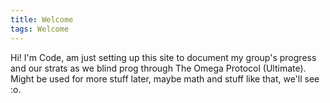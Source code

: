 ```yaml
---
title: Welcome
tags: Welcome
---
```


Hi! I'm Code, am just setting up this site to document my group's progress and our strats as we blind prog through The Omega Protocol (Ultimate). Might be used for more stuff later, maybe math and stuff like that, we'll see :o.
<!--more-->
